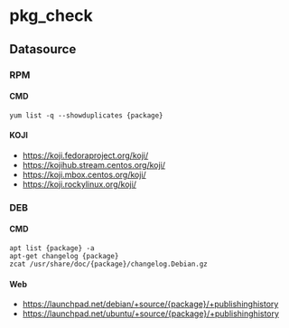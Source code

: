# pkg_check

## Datasource

### RPM

#### CMD

```
yum list -q --showduplicates {package}
```

#### KOJI

- https://koji.fedoraproject.org/koji/
- https://kojihub.stream.centos.org/koji/
- https://koji.mbox.centos.org/koji/
- https://koji.rockylinux.org/koji/

### DEB

#### CMD

```
apt list {package} -a
apt-get changelog {package}
zcat /usr/share/doc/{package}/changelog.Debian.gz
```

#### Web

- https://launchpad.net/debian/+source/{package}/+publishinghistory
- https://launchpad.net/ubuntu/+source/{package}/+publishinghistory
